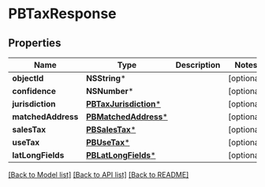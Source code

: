 # PBTaxResponse

## Properties
Name | Type | Description | Notes
------------ | ------------- | ------------- | -------------
**objectId** | **NSString*** |  | [optional] 
**confidence** | **NSNumber*** |  | [optional] 
**jurisdiction** | [**PBTaxJurisdiction***](PBTaxJurisdiction.md) |  | [optional] 
**matchedAddress** | [**PBMatchedAddress***](PBMatchedAddress.md) |  | [optional] 
**salesTax** | [**PBSalesTax***](PBSalesTax.md) |  | [optional] 
**useTax** | [**PBUseTax***](PBUseTax.md) |  | [optional] 
**latLongFields** | [**PBLatLongFields***](PBLatLongFields.md) |  | [optional] 

[[Back to Model list]](../README.md#documentation-for-models) [[Back to API list]](../README.md#documentation-for-api-endpoints) [[Back to README]](../README.md)


